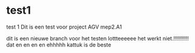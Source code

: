 # test1
test 1
Dit is een test voor project AGV mep2.A1


dit is een nieuwe branch voor het testen
lottteeeeee het werkt  niet.!!!!!!!!!!
dat en en en en ehhhhh kattuk is de beste
